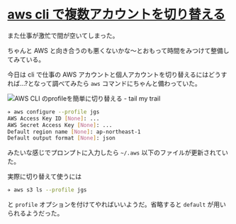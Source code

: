 # [aws cli で複数アカウントを切り替える](/2016/10/20/switch-aws-multiple-account-in-cli.html)

また仕事が激忙で間が空いてしまった。

ちゃんと AWS と向き合うのも悪くないかな〜とおもって時間をみつけて整備してみている。

今日は cli で仕事の AWS アカウントと個人アカウントを切り替えるにはどうすれば...?となって調べてみたら `aws` コマンドにちゃんと備わっていた。

![AWS CLI のprofileを簡単に切り替える - tail my trail](http://uorat.hatenablog.com/entry/2015/10/16/023008)

```sh
✈ aws configure --profile jgs
AWS Access Key ID [None]: ...
AWS Secret Access Key [None]: ...
Default region name [None]: ap-northeast-1
Default output format [None]: json
```

みたいな感じでプロンプトに入力したら `~/.aws` 以下のファイルが更新されていた。

実際に切り替えて使うには

```sh
✈ aws s3 ls --profile jgs
```

と `profile` オプションを付けてやればいいようだ。省略すると `default` が用いられるようだった。

